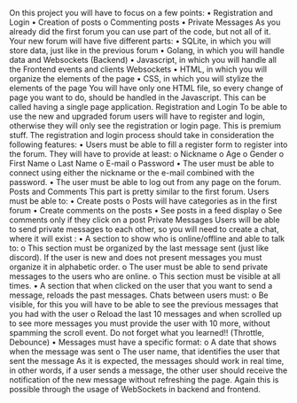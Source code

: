 On this project you will have to focus on a few points:
•	Registration and Login
•	Creation of posts
o	Commenting posts
•	Private Messages
As you already did the first forum you can use part of the code, but not all of it. Your new forum will have five different parts:
•	SQLite, in which you will store data, just like in the previous forum
•	Golang, in which you will handle data and Websockets (Backend)
•	Javascript, in which you will handle all the Frontend events and clients Websockets
•	HTML, in which you will organize the elements of the page
•	CSS, in which you will stylize the elements of the page
You will have only one HTML file, so every change of page you want to do, should be handled in the Javascript. This can be called having a single page application.
Registration and Login
To be able to use the new and upgraded forum users will have to register and login, otherwise they will only see the registration or login page. This is premium stuff. The registration and login process should take in consideration the following features:
•	Users must be able to fill a register form to register into the forum. They will have to provide at least:
o	Nickname
o	Age
o	Gender
o	First Name
o	Last Name
o	E-mail
o	Password
•	The user must be able to connect using either the nickname or the e-mail combined with the password.
•	The user must be able to log out from any page on the forum.
Posts and Comments
This part is pretty similar to the first forum. Users must be able to:
•	Create posts
o	Posts will have categories as in the first forum
•	Create comments on the posts
•	See posts in a feed display
o	See comments only if they click on a post
Private Messages
Users will be able to send private messages to each other, so you will need to create a chat, where it will exist :
•	A section to show who is online/offline and able to talk to:
o	This section must be organized by the last message sent (just like discord). If the user is new and does not present messages you must organize it in alphabetic order.
o	The user must be able to send private messages to the users who are online.
o	This section must be visible at all times.
•	A section that when clicked on the user that you want to send a message, reloads the past messages. Chats between users must:
o	Be visible, for this you will have to be able to see the previous messages that you had with the user
o	Reload the last 10 messages and when scrolled up to see more messages you must provide the user with 10 more, without spamming the scroll event. Do not forget what you learned!! (Throttle, Debounce)
•	Messages must have a specific format:
o	A date that shows when the message was sent
o	The user name, that identifies the user that sent the message
As it is expected, the messages should work in real time, in other words, if a user sends a message, the other user should receive the notification of the new message without refreshing the page. Again this is possible through the usage of WebSockets in backend and frontend.

